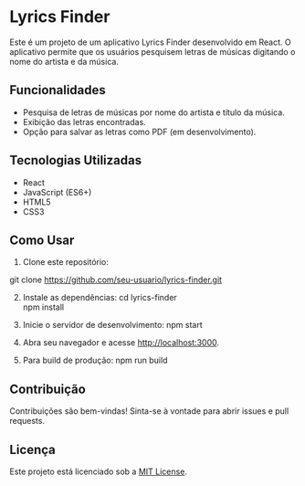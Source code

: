 # Lyrics Finder

Este é um projeto de um aplicativo Lyrics Finder desenvolvido em React. O aplicativo permite que os usuários pesquisem letras de músicas digitando o nome do artista e da música.

## Funcionalidades

- Pesquisa de letras de músicas por nome do artista e título da música.
- Exibição das letras encontradas.
- Opção para salvar as letras como PDF (em desenvolvimento).

## Tecnologias Utilizadas

- React
- JavaScript (ES6+)
- HTML5
- CSS3

## Como Usar

1. Clone este repositório:

git clone https://github.com/seu-usuario/lyrics-finder.git

2. Instale as dependências:
cd lyrics-finder <br>
npm install

3. Inicie o servidor de desenvolvimento:
npm start


4. Abra seu navegador e acesse [http://localhost:3000](http://localhost:3000).

5. Para build de produção:
npm run build


## Contribuição

Contribuições são bem-vindas! Sinta-se à vontade para abrir issues e pull requests.

## Licença

Este projeto está licenciado sob a [MIT License](https://opensource.org/licenses/MIT).

